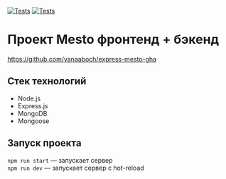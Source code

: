 [![Tests](https://github.com/yanaaboch/express-mesto-gha/actions/workflows/tests-13-sprint.yml/badge.svg)](https://github.com/yanaaboch/express-mesto-gha/actions/workflows/tests-13-sprint.yml) [![Tests](https://github.com/yanaaboch/express-mesto-gha/actions/workflows/tests-14-sprint.yml/badge.svg)](https://github.com/yanaaboch/express-mesto-gha/actions/workflows/tests-14-sprint.yml)

# Проект Mesto фронтенд + бэкенд
https://github.com/yanaaboch/express-mesto-gha

## Стек технологий
* Node.js
* Express.js
* MongoDB
* Mongoose

## Запуск проекта

`npm run start` — запускает сервер   
`npm run dev` — запускает сервер с hot-reload
